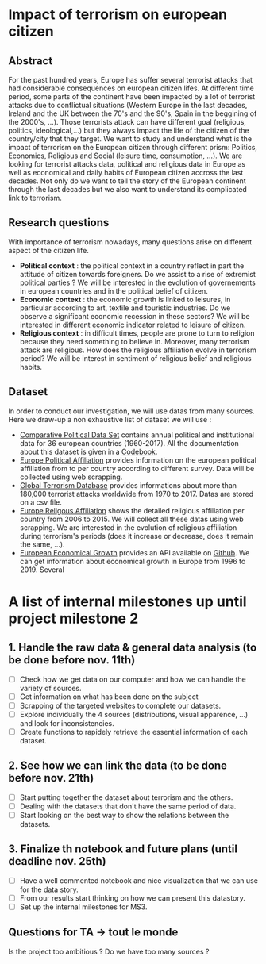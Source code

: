 # Impact of terrorism on european citizen

## Abstract 
For the past hundred years, Europe has suffer several terrorist attacks that had considerable consequences on european citizen lifes. At different time period, some parts of the continent have been impacted by a lot of terrorist attacks due to conflictual situations (Western Europe in the last decades, Ireland and the UK between the 70's and the 90's, Spain in the beggining of the 2000's, ...). Those terrorists attack can have different goal (religious, politics, ideological,...) but they always impact the life of the citizen of the country/city that they target. We want to study and understand what is the impact of terrorism on the European citizen through different prism: Politics, Economics, Religious and Social (leisure time, consumption, ...).  We are looking for terrorist attacks data, political and religious data in Europe as well as economical and daily habits of European citizen accross the last decades. Not only do we want to tell the story of the European continent through the last decades but we also want to understand its complicated link to terrorism.


## Research questions
With importance of terrorism nowadays, many questions arise on different aspect of the citizen life. 
- **Political context** : the political context in a country reflect in part the attitude of citizen towards foreigners. Do we assist to a rise of extremist political parties ? We will be interested in the evolution of governements in european countries and in the political belief of citizen.
- **Economic context** : the economic growth is linked to leisures, in particular according to art, textile and touristic industries. Do we observe a significant economic recession in these sectors? We will be interested in different economic indicator related to leisure of citizen.
- **Religious context** : in difficult times, people are prone to turn to religion because they need something to believe in. Moreover, many terrorism attack are religious. How does the religious affiliation evolve in terrorism period? We will be interest in sentiment of religious belief and religious habits.

## Dataset
In order to conduct our investigation, we will use datas from many sources. Here we draw-up a non exhaustive list of dataset we will use :
- [Comparative Political Data Set](http://www.cpds-data.org/index.php/data) contains annual political and institutional data for 36 european countries (1960-2017). All the documentation about this dataset is given in a [Codebook](http://www.cpds-data.org/images/Update2019/Codebook-Government-Composition-1960-2017.pdf). 
- [Europe Political Affiliation](https://europeelects.eu/data/) provides information on the european political affiliation from  to per country according to different survey. Data will be collected using web scrapping.
- [Global Terrorism Database](https://www.kaggle.com/START-UMD/gtd) provides informations about more than 180,000 terrorist attacks worldwide from 1970 to 2017. Datas are stored on a csv file.
- [Europe Religous Affiliation](https://www.smre-data.ch/en/data_exploring/region_cockpit#/mode/dataset_comparison/region/FRA/period/2010/presentation/table) shows the detailed religious affiliation per country from 2006 to 2015. We will collect all these datas using web scrapping. We are interested in the evolution of religious affiliation during terrorism's periods (does it increase or decrease, does it remain the same, ...).
- [European Economical Growth](https://tradingeconomics.com/api/?source=summary) provides an API available on [Github](https://github.com/tradingeconomics/tradingeconomics). We can get information about economical growth in Europe from 1996 to 2019. Several 

# A list of internal milestones up until project milestone 2 
## 1. Handle the raw data & general data analysis (to be done before nov. 11th)
 - [ ] Check how we get data on our computer and how we can handle the variety of sources.
 - [ ] Get information on what has been done on the subject
 - [ ] Scrapping of the targeted websites to complete our datasets.
 - [ ] Explore individually the 4 sources (distributions, visual apparence, ...) and look for inconsistencies.
 - [ ] Create functions to rapidely retrieve the essential information of each dataset. 
 
## 2. See how we can link the data (to be done before nov. 21th)
 - [ ] Start putting together the dataset about terrorism and the others.
 - [ ] Dealing with the datasets that don't have the same period of data.
 - [ ] Start looking on the best way to show the relations between the datasets.
 
## 3. Finalize th notebook and future plans (until deadline nov. 25th)
 - [ ] Have a well commented notebook and nice visualization that we can use for the data story.
 - [ ] From our results start thinking on how we can present this datastory.
 - [ ] Set up the internal milestones for MS3.

## Questions for TA -> tout le monde
Is the project too ambitious ? Do we have too many sources ?
